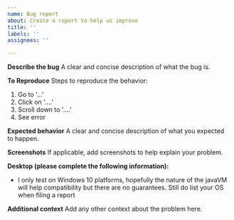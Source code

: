 ```yaml
---
name: Bug report
about: Create a report to help us improve
title: ''
labels: ''
assignees: ''

---
```


**Describe the bug**
A clear and concise description of what the bug is.

**To Reproduce**
Steps to reproduce the behavior:
 1. Go to '...'
 2. Click on '....'
 3. Scroll down to '....'
 4. See error

**Expected behavior**
A clear and concise description of what you expected to happen.

**Screenshots**
If applicable, add screenshots to help explain your problem.

**Desktop (please complete the following information):**
- I only test on Windows 10 platforms, hopefully the nature of the javaVM will help compatibility but there are no guarantees. Still do list your OS when filing a report

**Additional context**
Add any other context about the problem here.

